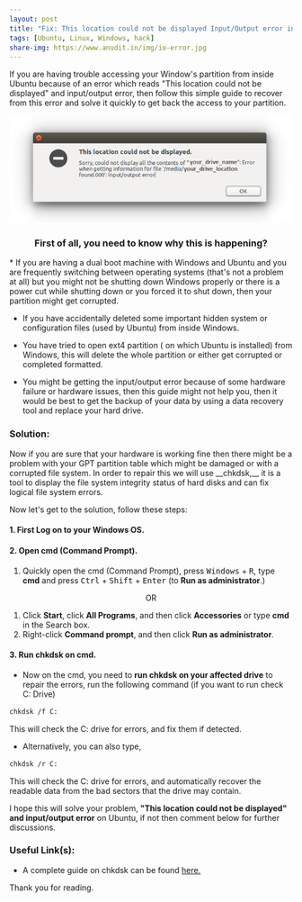 ```yaml
---
layout: post
title: "Fix: This location could not be displayed Input/Output error in Ubuntu"
tags: [Ubuntu, Linux, Windows, hack]
share-img: https://www.anudit.in/img/io-error.jpg
---
```


If you are having trouble accessing your Window's partition from inside Ubuntu because of an error which reads "This location could not be displayed" and input/output error, then follow this simple guide to recover from this error and solve it quickly to get back the access to your partition.

<center><img src="/img/io-error.jpg"></center>

<center><h3>First of all, you need to know why this is happening?</h3></center>
* If you are having a dual boot machine with Windows and Ubuntu and you are frequently switching between operating systems (that's not a problem at all) but you might not be shutting down Windows properly or there is a power cut while shutting down or you forced it to shut down, then your partition might get corrupted.

<div class="ads">
<script type="text/javascript">
  ( function() {
    if (window.CHITIKA === undefined) { window.CHITIKA = { 'units' : [] }; };
    var unit = {"calltype":"async[2]","publisher":"anuditverma","width":320,"height":50,"sid":"Chitika Default"};
    var placement_id = window.CHITIKA.units.length;
    window.CHITIKA.units.push(unit);
    document.write('<div id="chitikaAdBlock-' + placement_id + '"></div>');
}());
</script>
<script type="text/javascript" src="//cdn.chitika.net/getads.js" async></script>
</div>

* If you have accidentally deleted some important hidden system or configuration files (used by Ubuntu) from inside Windows.

* You have tried to open ext4 partition ( on which Ubuntu is installed) from Windows, this will delete the whole partition or either get corrupted or completed formatted.

* You might be getting the input/output error because of some hardware failure or hardware issues, then this guide might not help you, then it would be best to get the backup of your data by using a data recovery tool and replace your hard drive.


<h3>Solution:</h3> Now if you are sure that your hardware is working fine then there might be a problem with your GPT partition table which might be damaged or with a corrupted file system. In order to repair this we will use __chkdsk,__ it is a tool to display the file system integrity status of hard disks and can fix logical file system errors. 

Now let's get to the solution, follow these steps: 

#### __1. First Log on to your Windows OS.__

#### __2. Open cmd (Command Prompt).__

1. Quickly open the cmd (Command Prompt), press <kbd>Windows</kbd> + <kbd>R</kbd>, type __cmd__ and press <kbd>Ctrl</kbd> + <kbd>Shift</kbd> + <kbd>Enter</kbd> (to __Run as administrator__.)

<center>OR</center>

1. Click __Start__, click __All Programs__, and then click __Accessories__ or type __cmd__ in the Search box.
2. Right-click __Command prompt__, and then click __Run as administrator__.

<div class="ads">
<div class="mobile-js-hide">
<script type="text/javascript">
  ( function() {
    if (window.CHITIKA === undefined) { window.CHITIKA = { 'units' : [] }; };
    var unit = {"calltype":"async[2]","publisher":"anuditverma","width":728,"height":90,"sid":"Chitika Default"};
    var placement_id = window.CHITIKA.units.length;
    window.CHITIKA.units.push(unit);
    document.write('<div id="chitikaAdBlock-' + placement_id + '"></div>');
}());
</script>
<script type="text/javascript" src="//cdn.chitika.net/getads.js" async></script>
</div>
</div>

#### __3. Run chkdsk on cmd.__

* Now on the cmd, you need to __run chkdsk on your affected drive__ to repair the errors, run the following command (if you want to run check C: Drive)

```bash
chkdsk /f C:
```
This will check the C: drive for errors, and fix them if detected.

* Alternatively, you can also type,

```bash
chkdsk /r C:
```
This will check the C: drive for errors, and automatically recover the readable data from the bad sectors that the drive may contain.

I hope this will solve your problem, __"This location could not be displayed" and input/output error__ on Ubuntu, if not then comment below for further discussions.

<h3>Useful Link(s):</h3>

* A complete guide on chkdsk can be found [here.](https://neosmart.net/wiki/chkdsk/)

Thank you for reading.